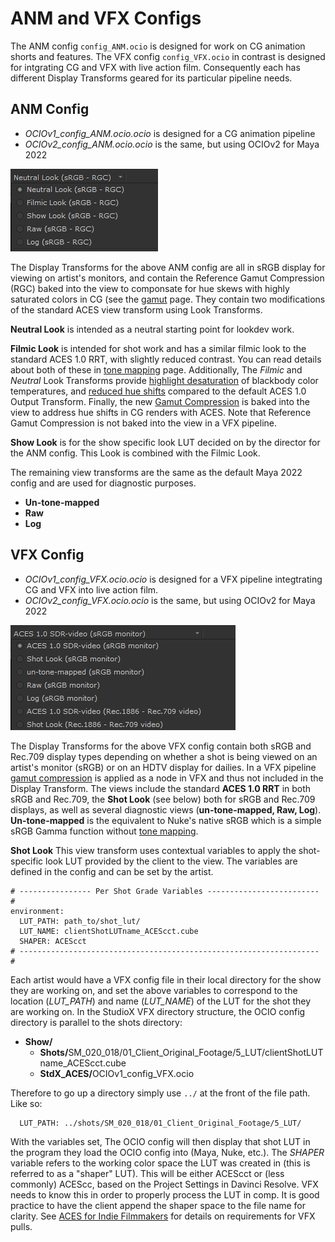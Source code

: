 # ANM and VFX Configs

The ANM config ````config_ANM.ocio```` is designed for work on CG animation shorts and features. The VFX config ````config_VFX.ocio```` in contrast is designed for intgrating CG and VFX with live action film. Consequently each has different Display Transforms geared for its particular pipeline needs.

## ANM Config

- *OCIOv1_config_ANM.ocio.ocio*
   is designed for a CG animation pipeline 
 - *OCIOv2_config_ANM.ocio.ocio*
   is the same, but using OCIOv2 for Maya 2022

![img](img/nuke6.jpg)

The Display Transforms for the above ANM config are all in sRGB display for viewing on artist's monitors, and contain the Reference Gamut Compression (RGC) baked into the view to componsate for hue skews with highly saturated colors in CG (see the [gamut](gamut.md) page. They contain two modifications of the standard ACES view transform using Look Transforms. 

**Neutral Look** is intended as a neutral starting point for lookdev work. 

**Filmic Look** is intended for shot work and has a similar filmic look to the standard ACES 1.0 RRT, with slightly reduced contrast. You can read details about both of these in [tone mapping](tonemap.md) page.  Additionally, The *Filmic* and *Neutral* Look Transforms provide [highlight desaturation](docs/highlight.md) of blackbody color temperatures, and [reduced hue shifts](docs/chroma.md) compared to the default ACES 1.0 Output Transform. Finally, the new [Gamut Compression](docs/gamut.md) is baked into the view to address hue shifts in CG renders with ACES. Note that Reference Gamut Compression is not baked into the view in a VFX pipeline.

**Show Look** is for the show specific look LUT decided on by the director for the ANM config. This Look is combined with the Filmic Look.

The remaining view transforms are the same as the default Maya 2022 config and are used for diagnostic purposes.

- **Un-tone-mapped** 
- **Raw** 
- **Log**


## VFX Config

- *OCIOv1_config_VFX.ocio.ocio*
   is designed for a VFX pipeline integtrating CG and VFX into live action film.
 - *OCIOv2_config_VFX.ocio.ocio*
   is the same, but using OCIOv2 for Maya 2022
   
![img](img/nuke5.jpg)

The Display Transforms for the above VFX config contain both sRGB and Rec.709 display types depending on whether a shot is being viewed on an artist's monitor (sRGB) or on an HDTV display for dailies. In a VFX pipeline [gamut compression](gamut.md) is applied as a node in VFX and thus not included in the Display Transform. The views include the standard **ACES 1.0 RRT** in both sRGB and Rec.709, the **Shot Look** (see below) both for sRGB and Rec.709 displays, as well as several diagnostic views (**un-tone-mapped, Raw, Log**). **Un-tone-mapped** is the equivalent to Nuke's native sRGB which is a simple sRGB Gamma function without [tone mapping](tonemap.md).  

**Shot Look** This view transform uses contextual variables to apply the shot-specific look LUT provided by the client to the view. The variables are defined in the config and can be set by the artist.

````
# ---------------- Per Shot Grade Variables ------------------------- #
environment:
  LUT_PATH: path_to/shot_lut/  
  LUT_NAME: clientShotLUTname_ACEScct.cube
  SHAPER: ACEScct
# ------------------------------------------------------------------- # 
````
Each artist would have a VFX config file in their local directory for the show they are working on, and set the above variables to correspond to the location (*LUT_PATH*) and name (*LUT_NAME*) of the LUT for the shot they are working on. In the StudioX VFX directory structure, the OCIO config directory is parallel to the shots directory:


- **Show/**
  - <b>Shots/</b>SM_020_018/01_Client_Original_Footage/5_LUT/clientShotLUTname_ACEScct.cube
  - <b>StdX_ACES/</b>OCIOv1_config_VFX.ocio

Therefore to go up a directory simply use ```../``` at the front of the file path. Like so:

````
  LUT_PATH: ../shots/SM_020_018/01_Client_Original_Footage/5_LUT/ 
````

With the variables set, The OCIO config will then display that shot LUT in the program they load the OCIO config into (Maya, Nuke, etc.). The *SHAPER* variable refers to the working color space the LUT was created in (this is referred to as a "shaper" LUT). This will be either ACEScct or (less commonly) ACEScc, based on the Project Settings in Davinci Resolve. VFX needs to know this in order to properly process the LUT in comp. It is good practice to have the client append the shaper space to the file name for clarity. See [ACES for Indie Filmmakers](VFXpulls.md#require) for details on requirements for VFX pulls.




